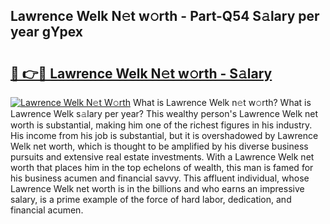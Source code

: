 ## Lawrence Welk N𝚎t w𝚘rth - Part-Q54 S𝚊lary per year gYpex

# <h2><a href="http://gc28db.nevu.top/?p=Lawrence+Welk">🔗 👉🔴 Lawrence Welk N𝚎t w𝚘rth - S𝚊lary</a></h2>

[![Lawrence Welk N𝚎t W𝚘rth](https://i.imgur.com/Oavwk0R.jpeg)](http://gc28db.nevu.top/?p=Lawrence+Welk)
What is Lawrence Welk n𝚎t w𝚘rth? What is Lawrence Welk s𝚊lary per year?
This wealthy person's Lawrence Welk net worth is substantial, making him one of the richest figures in his industry. His income from his job is substantial, but it is overshadowed by Lawrence Welk net worth, which is thought to be amplified by his diverse business pursuits and extensive real estate investments. With a Lawrence Welk net worth that places him in the top echelons of wealth, this man is famed for his business acumen and financial savvy. This affluent individual, whose Lawrence Welk net worth is in the billions and who earns an impressive salary, is a prime example of the force of hard labor, dedication, and financial acumen.
